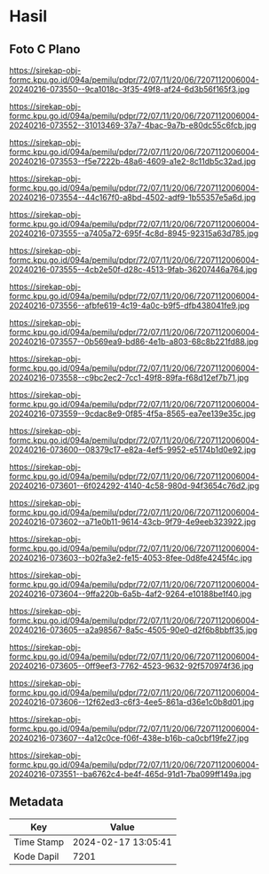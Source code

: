 # Hasil

## Foto C Plano

https://sirekap-obj-formc.kpu.go.id/094a/pemilu/pdpr/72/07/11/20/06/7207112006004-20240216-073550--9ca1018c-3f35-49f8-af24-6d3b56f165f3.jpg

https://sirekap-obj-formc.kpu.go.id/094a/pemilu/pdpr/72/07/11/20/06/7207112006004-20240216-073552--31013469-37a7-4bac-9a7b-e80dc55c6fcb.jpg

https://sirekap-obj-formc.kpu.go.id/094a/pemilu/pdpr/72/07/11/20/06/7207112006004-20240216-073553--f5e7222b-48a6-4609-a1e2-8c11db5c32ad.jpg

https://sirekap-obj-formc.kpu.go.id/094a/pemilu/pdpr/72/07/11/20/06/7207112006004-20240216-073554--44c167f0-a8bd-4502-adf9-1b55357e5a6d.jpg

https://sirekap-obj-formc.kpu.go.id/094a/pemilu/pdpr/72/07/11/20/06/7207112006004-20240216-073555--a7405a72-695f-4c8d-8945-92315a63d785.jpg

https://sirekap-obj-formc.kpu.go.id/094a/pemilu/pdpr/72/07/11/20/06/7207112006004-20240216-073555--4cb2e50f-d28c-4513-9fab-36207446a764.jpg

https://sirekap-obj-formc.kpu.go.id/094a/pemilu/pdpr/72/07/11/20/06/7207112006004-20240216-073556--afbfe619-4c19-4a0c-b9f5-dfb438041fe9.jpg

https://sirekap-obj-formc.kpu.go.id/094a/pemilu/pdpr/72/07/11/20/06/7207112006004-20240216-073557--0b569ea9-bd86-4e1b-a803-68c8b221fd88.jpg

https://sirekap-obj-formc.kpu.go.id/094a/pemilu/pdpr/72/07/11/20/06/7207112006004-20240216-073558--c9bc2ec2-7cc1-49f8-89fa-f68d12ef7b71.jpg

https://sirekap-obj-formc.kpu.go.id/094a/pemilu/pdpr/72/07/11/20/06/7207112006004-20240216-073559--9cdac8e9-0f85-4f5a-8565-ea7ee139e35c.jpg

https://sirekap-obj-formc.kpu.go.id/094a/pemilu/pdpr/72/07/11/20/06/7207112006004-20240216-073600--08379c17-e82a-4ef5-9952-e5174b1d0e92.jpg

https://sirekap-obj-formc.kpu.go.id/094a/pemilu/pdpr/72/07/11/20/06/7207112006004-20240216-073601--6f024292-4140-4c58-980d-94f3654c76d2.jpg

https://sirekap-obj-formc.kpu.go.id/094a/pemilu/pdpr/72/07/11/20/06/7207112006004-20240216-073602--a71e0b11-9614-43cb-9f79-4e9eeb323922.jpg

https://sirekap-obj-formc.kpu.go.id/094a/pemilu/pdpr/72/07/11/20/06/7207112006004-20240216-073603--b02fa3e2-fe15-4053-8fee-0d8fe4245f4c.jpg

https://sirekap-obj-formc.kpu.go.id/094a/pemilu/pdpr/72/07/11/20/06/7207112006004-20240216-073604--9ffa220b-6a5b-4af2-9264-e10188be1f40.jpg

https://sirekap-obj-formc.kpu.go.id/094a/pemilu/pdpr/72/07/11/20/06/7207112006004-20240216-073605--a2a98567-8a5c-4505-90e0-d2f6b8bbff35.jpg

https://sirekap-obj-formc.kpu.go.id/094a/pemilu/pdpr/72/07/11/20/06/7207112006004-20240216-073605--0ff9eef3-7762-4523-9632-92f570974f36.jpg

https://sirekap-obj-formc.kpu.go.id/094a/pemilu/pdpr/72/07/11/20/06/7207112006004-20240216-073606--12f62ed3-c6f3-4ee5-861a-d36e1c0b8d01.jpg

https://sirekap-obj-formc.kpu.go.id/094a/pemilu/pdpr/72/07/11/20/06/7207112006004-20240216-073607--4a12c0ce-f06f-438e-b16b-ca0cbf19fe27.jpg

https://sirekap-obj-formc.kpu.go.id/094a/pemilu/pdpr/72/07/11/20/06/7207112006004-20240216-073551--ba6762c4-be4f-465d-91d1-7ba099ff149a.jpg


## Metadata

| Key        | Value               |
| ---------- | ------------------- |
| Time Stamp | 2024-02-17 13:05:41 |
| Kode Dapil | 7201                |



